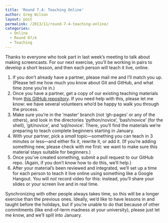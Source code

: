 ```yaml
---
title: 'Round 7.4: Teaching Online'
author: Greg Wilson
layout: post
permalink: /2013/11/round-7-4-teaching-online/
categories:
  - Online
  - Round 07/4
  - Teaching
---
```

Thanks to everyone who took part in last week&#8217;s meeting to talk about making screencasts. For our next exercise, you&#8217;ll be working in pairs to develop a short lesson, and then each person will teach it live, online.

1.  If you don&#8217;t already have a partner, please mail me and I&#8217;ll match you up. (Please tell me how much you know about Git and GitHub, and what time zone you&#8217;re in.)
2.  Once you have a partner, get a copy of our existing teaching materials from [this GitHub repository][1]. If you need help with this, please let me know: we have several volunteers who&#8217;d be happy to walk you through the process.
3.  Make sure you&#8217;re in the &#8216;master&#8217; branch (not &#8216;gh-pages&#8217; or any of the others), and look in the directories &#8216;python/novice&#8217;, &#8216;bash/novice&#8217; (for the shell), &#8216;git/novice&#8217;, and &#8216;sql/novice&#8217;. There, you&#8217;ll find the materials we&#8217;re preparing to teach complete beginners starting in January.
4.  With your partner, pick a *small* topic—something you can teach in 3 minutes or less—and either fix it, rewrite it, or add it. (If you&#8217;re adding something new, please check with me first: we want to make sure this material stays suitable for beginners.)
5.  Once you&#8217;ve created something, submit a pull request to our GitHub repo. (Again, if you don&#8217;t know how to do this, we&#8217;ll help.)
6.  After your material&#8217;s been reviewed and integrated, we&#8217;ll set up a time for each person to teach it live online using something like a Google Hangout. You will *not* record video for this: instead, you&#8217;ll share your slides or your screen live and in real time.

Synchronizing with other people always takes time, so this will be a longer exercise than the previous ones. Ideally, we&#8217;d like to have lessons in and taught before the holidays, but if you&#8217;re unable to do that because of other commitments (like end-of-term madness at your university), please just let me know, and we&#8217;ll spill into January.

&nbsp;

 [1]: https://github.com/swcarpentry/bc/
